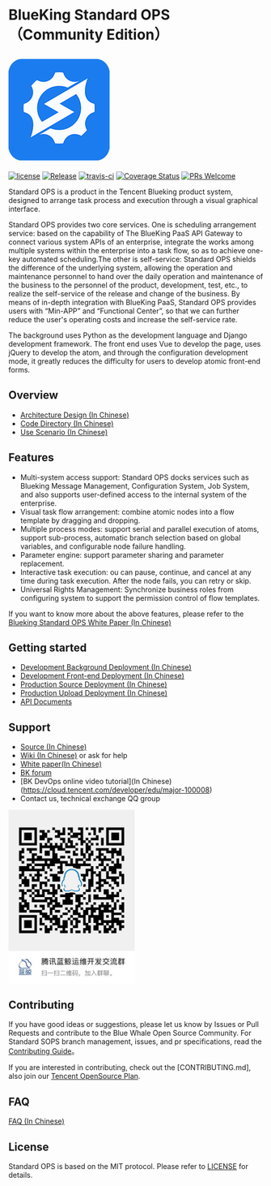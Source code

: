 # BlueKing Standard OPS（Community Edition）
![](docs/resource/img/bk_sops.png)
---
[![license](https://img.shields.io/badge/license-MIT-brightgreen.svg)](https://github.com/Tencent/bk-sops/blob/master/LICENSE)
[![Release](https://img.shields.io/badge/release-3.3.14-brightgreen.svg)](https://github.com/Tencent/bk-sops/releases)
[![travis-ci](https://travis-ci.com/Tencent/bk-sops.svg?branch=master)](https://travis-ci.com/Tencent/bk-sops)
[![Coverage Status](https://codecov.io/gh/Tencent/bk-sops/branch/master/graph/badge.svg)](https://codecov.io/gh/Tencent/bk-sops)
[![PRs Welcome](https://img.shields.io/badge/PRs-welcome-brightgreen.svg)](https://github.com/Tencent/bk-sops/pulls)

Standard OPS is a product in the Tencent Blueking product system, designed to arrange task process and execution through a visual graphical interface.

Standard OPS provides two core services. One is scheduling arrangement service: based on the capability of The BlueKing PaaS API Gateway to connect various system APIs of an enterprise, integrate the works among multiple systems within the enterprise into a task flow, so as to achieve one-key automated scheduling.The other is self-service: Standard OPS shields the difference of the underlying system, allowing the operation and maintenance personnel to hand over the daily operation and maintenance of the business to the personnel of the product, development, test, etc., to realize the self-service of the release and change of the business. By means of in-depth integration with BlueKing PaaS, Standard OPS provides users with “Min-APP” and “Functional Center”, so that we can further reduce the user's operating costs and increase the self-service rate.

The background uses Python as the development language and Django development framework. The front end uses Vue to develop the page, uses jQuery to develop the atom, and through the configuration development mode, it greatly reduces the difficulty for users to develop atomic front-end forms.

## Overview
- [Architecture Design (In Chinese)](docs/overview/architecture.md)
- [Code Directory (In Chinese)](docs/overview/code_structure.md)
- [Use Scenario (In Chinese)](docs/overview/usecase.md)


## Features
- Multi-system access support: Standard OPS docks services such as Blueking Message Management, Configuration System, Job System, and also supports user-defined access to the internal system of the enterprise.
- Visual task flow arrangement: combine atomic nodes into a flow template by dragging and dropping.
- Multiple process modes: support serial and parallel execution of atoms, support sub-process, automatic branch selection based on global variables, and configurable node failure handling.
- Parameter engine: support parameter sharing and parameter replacement.
- Interactive task execution: ou can pause, continue, and cancel at any time during task execution. After the node fails, you can retry or skip.
- Universal Rights Management: Synchronize business roles from configuring system to support the permission control of flow templates.

If you want to know more about the above features, please refer to the [Blueking Standard OPS White Paper (In Chinese)](http://docs.bk.tencent.com/product_white_paper/gcloud/)


## Getting started
- [Development Background Deployment (In Chinese)](docs/install/dev_deploy.md)
- [Development Front-end Deployment (In Chinese)](docs/install/dev_web.md)
- [Production Source Deployment (In Chinese)](docs/install/source_code_deploy.md)
- [Production Upload Deployment (In Chinese)](docs/install/upload_pack_deploy.md)
- [API Documents](docs/apidoc/readme.md)


## Support
- [Source (In Chinese)](https://github.com/Tencent/bk-sops/tree/master)
- [Wiki (In Chinese)](https://github.com/Tencent/bk-sops/wiki) or ask for help
- [White paper(In Chinese)](http://docs.bk.tencent.com/product_white_paper/gcloud/)
- [BK forum](https://bk.tencent.com/s-mart/community)
- [BK DevOps online video tutorial](In Chinese)(https://cloud.tencent.com/developer/edu/major-100008)
- Contact us, technical exchange QQ group  
<img src="docs/resource/img/qq_group.jpg" width="250" hegiht="250" align=center />


## Contributing
If you have good ideas or suggestions, please let us know by Issues or Pull Requests and contribute to the Blue Whale Open Source Community. For Standard SOPS branch management, issues, and pr specifications, read the [Contributing Guide](docs/CONTRIBUTING.md)。

If you are interested in contributing, check out the [CONTRIBUTING.md], also join our [Tencent OpenSource Plan](https://opensource.tencent.com/contribution).

## FAQ
[FAQ (In Chinese)](docs/wiki/faq.md)


## License
Standard OPS is based on the MIT protocol. Please refer to [LICENSE](LICENSE.txt) for details.
